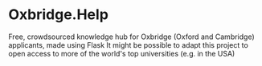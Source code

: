 # Oxbridge.Help
Free, crowdsourced knowledge hub for Oxbridge (Oxford and Cambridge) applicants, made using Flask
It might be possible to adapt this project to open access to more of the world's top universities (e.g. in the USA)
